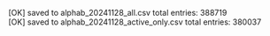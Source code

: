 [OK] saved to alphab_20241128_all.csv total entries: 388719  
[OK] saved to alphab_20241128_active_only.csv total entries: 380037  
